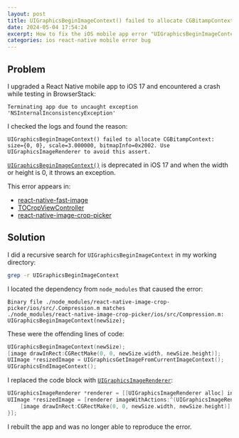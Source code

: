 ```yaml
---
layout: post
title: UIGraphicsBeginImageContext() failed to allocate CGBitampContext
date: 2024-05-04 17:54:24
excerpt: How to fix the iOS mobile app error "UIGraphicsBeginImageContext() failed to allocate CGBitampContext".
categories: ios react-native mobile error bug
---
```


## Problem

I upgraded a React Native mobile app to iOS 17 and encountered a crash while testing in BrowserStack:

```
Terminating app due to uncaught exception 'NSInternalInconsistencyException'
```

I checked the logs and found the reason:

```
UIGraphicsBeginImageContext() failed to allocate CGBitampContext: size={0, 0}, scale=3.000000, bitmapInfo=0x2002. Use UIGraphicsImageRenderer to avoid this assert.
```

[`UIGraphicsBeginImageContext()`](https://developer.apple.com/documentation/uikit/1623922-uigraphicsbeginimagecontext) is deprecated in iOS 17 and when the width or height is 0, it throws an exception.

This error appears in:

- [react-native-fast-image](https://github.com/DylanVann/react-native-fast-image/issues/1006)
- [TOCropViewController](https://github.com/TimOliver/TOCropViewController/issues/577)
- [react-native-image-crop-picker](https://github.com/ivpusic/react-native-image-crop-picker/issues/2054)

## Solution

I did a recursive search for `UIGraphicsBeginImageContext` in my working directory:

```sh
grep -r UIGraphicsBeginImageContext
```

I located the dependency from `node_modules` that caused the error:

```
Binary file ./node_modules/react-native-image-crop-picker/ios/src/.Compression.m matches
./node_modules/react-native-image-crop-picker/ios/src/Compression.m:    UIGraphicsBeginImageContext(newSize);
```

These were the offending lines of code:

```objectivec
UIGraphicsBeginImageContext(newSize);
[image drawInRect:CGRectMake(0, 0, newSize.width, newSize.height)];
UIImage *resizedImage = UIGraphicsGetImageFromCurrentImageContext();
UIGraphicsEndImageContext();
```

I replaced the code block with [`UIGraphicsImageRenderer`](https://developer.apple.com/documentation/uikit/uigraphicsimagerenderer?language=objc):

```objectivec
UIGraphicsImageRenderer *renderer = [[UIGraphicsImageRenderer alloc] initWithSize:newSize];
UIImage *resizedImage = [renderer imageWithActions:^(UIGraphicsImageRendererContext * _Nonnull rendererContext) {
    [image drawInRect:CGRectMake(0, 0, newSize.width, newSize.height)];
}];
```

I rebuilt the app and was no longer able to reproduce the error.
